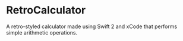 # RetroCalculator
A retro-styled calculator made using Swift 2 and xCode that performs simple arithmetic operations.
